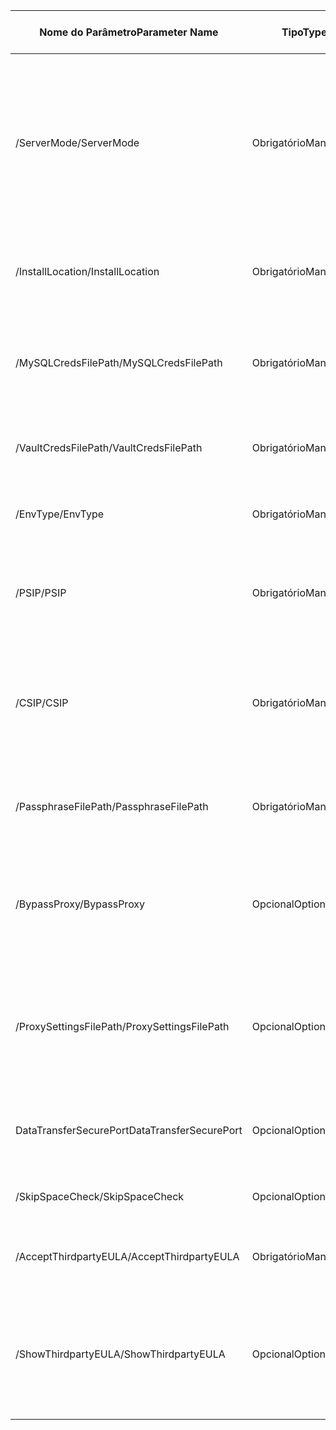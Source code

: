 |<span data-ttu-id="bff74-101">Nome do Parâmetro</span><span class="sxs-lookup"><span data-stu-id="bff74-101">Parameter Name</span></span>| <span data-ttu-id="bff74-102">Tipo</span><span class="sxs-lookup"><span data-stu-id="bff74-102">Type</span></span> | <span data-ttu-id="bff74-103">Descrição</span><span class="sxs-lookup"><span data-stu-id="bff74-103">Description</span></span>| <span data-ttu-id="bff74-104">Valores possíveis</span><span class="sxs-lookup"><span data-stu-id="bff74-104">Possible Values</span></span>|
|-|-|-|-|
| <span data-ttu-id="bff74-105">/ServerMode</span><span class="sxs-lookup"><span data-stu-id="bff74-105">/ServerMode</span></span>|<span data-ttu-id="bff74-106">Obrigatório</span><span class="sxs-lookup"><span data-stu-id="bff74-106">Mandatory</span></span>|<span data-ttu-id="bff74-107">Especifica se devem ser instalados de ambos os servidores de configuração e o processo de saudação ou apenas o servidor do processo Olá</span><span class="sxs-lookup"><span data-stu-id="bff74-107">Specifies whether both hello configuration and process servers should be installed, or hello process server only</span></span>|<span data-ttu-id="bff74-108">CS</span><span class="sxs-lookup"><span data-stu-id="bff74-108">CS</span></span><br><span data-ttu-id="bff74-109">PS</span><span class="sxs-lookup"><span data-stu-id="bff74-109">PS</span></span>|
|<span data-ttu-id="bff74-110">/InstallLocation</span><span class="sxs-lookup"><span data-stu-id="bff74-110">/InstallLocation</span></span>|<span data-ttu-id="bff74-111">Obrigatório</span><span class="sxs-lookup"><span data-stu-id="bff74-111">Mandatory</span></span>|<span data-ttu-id="bff74-112">pasta Olá quais Olá componentes são instalados</span><span class="sxs-lookup"><span data-stu-id="bff74-112">hello folder in which hello components are installed</span></span>| <span data-ttu-id="bff74-113">Qualquer pasta no computador de saudação</span><span class="sxs-lookup"><span data-stu-id="bff74-113">Any folder on hello computer</span></span>|
|<span data-ttu-id="bff74-114">/MySQLCredsFilePath</span><span class="sxs-lookup"><span data-stu-id="bff74-114">/MySQLCredsFilePath</span></span>|<span data-ttu-id="bff74-115">Obrigatório</span><span class="sxs-lookup"><span data-stu-id="bff74-115">Mandatory</span></span>|<span data-ttu-id="bff74-116">caminho do arquivo Hello no qual Olá MySQL credenciais de servidor são armazenadas</span><span class="sxs-lookup"><span data-stu-id="bff74-116">hello file path in which hello MySQL server credentials are stored</span></span>|<span data-ttu-id="bff74-117">arquivo Hello deve estar no formato Olá especificado abaixo</span><span class="sxs-lookup"><span data-stu-id="bff74-117">hello file should be hello format specified below</span></span>|
|<span data-ttu-id="bff74-118">/VaultCredsFilePath</span><span class="sxs-lookup"><span data-stu-id="bff74-118">/VaultCredsFilePath</span></span>|<span data-ttu-id="bff74-119">Obrigatório</span><span class="sxs-lookup"><span data-stu-id="bff74-119">Mandatory</span></span>|<span data-ttu-id="bff74-120">caminho de saudação do arquivo de credenciais de cofre Olá</span><span class="sxs-lookup"><span data-stu-id="bff74-120">hello path of hello vault credentials file</span></span>|<span data-ttu-id="bff74-121">Caminho de arquivo válido</span><span class="sxs-lookup"><span data-stu-id="bff74-121">Valid file path</span></span>|
|<span data-ttu-id="bff74-122">/EnvType</span><span class="sxs-lookup"><span data-stu-id="bff74-122">/EnvType</span></span>|<span data-ttu-id="bff74-123">Obrigatório</span><span class="sxs-lookup"><span data-stu-id="bff74-123">Mandatory</span></span>|<span data-ttu-id="bff74-124">Tipo de ambiente que você deseja tooprotect</span><span class="sxs-lookup"><span data-stu-id="bff74-124">Type of envrionment that you want tooprotect</span></span> |<span data-ttu-id="bff74-125">VMware</span><span class="sxs-lookup"><span data-stu-id="bff74-125">VMware</span></span><br><span data-ttu-id="bff74-126">NonVMware</span><span class="sxs-lookup"><span data-stu-id="bff74-126">NonVMware</span></span>|
|<span data-ttu-id="bff74-127">/PSIP</span><span class="sxs-lookup"><span data-stu-id="bff74-127">/PSIP</span></span>|<span data-ttu-id="bff74-128">Obrigatório</span><span class="sxs-lookup"><span data-stu-id="bff74-128">Mandatory</span></span>|<span data-ttu-id="bff74-129">Endereço IP do hello NIC toobe usado para transferir dados de replicação</span><span class="sxs-lookup"><span data-stu-id="bff74-129">IP address of hello NIC toobe used for replication data transfer</span></span>| <span data-ttu-id="bff74-130">Qualquer endereço IP válido</span><span class="sxs-lookup"><span data-stu-id="bff74-130">Any valid IP Address</span></span>|
|<span data-ttu-id="bff74-131">/CSIP</span><span class="sxs-lookup"><span data-stu-id="bff74-131">/CSIP</span></span>|<span data-ttu-id="bff74-132">Obrigatório</span><span class="sxs-lookup"><span data-stu-id="bff74-132">Mandatory</span></span>|<span data-ttu-id="bff74-133">endereço IP de saudação da NIC de saudação na qual Olá servidor de configuração está escutando em</span><span class="sxs-lookup"><span data-stu-id="bff74-133">hello IP address of hello NIC on which hello configuration server is listening on</span></span>| <span data-ttu-id="bff74-134">Qualquer endereço IP válido</span><span class="sxs-lookup"><span data-stu-id="bff74-134">Any valid IP Address</span></span>|
|<span data-ttu-id="bff74-135">/PassphraseFilePath</span><span class="sxs-lookup"><span data-stu-id="bff74-135">/PassphraseFilePath</span></span>|<span data-ttu-id="bff74-136">Obrigatório</span><span class="sxs-lookup"><span data-stu-id="bff74-136">Mandatory</span></span>|<span data-ttu-id="bff74-137">Olá toolocation de caminho completo do arquivo de senha Olá</span><span class="sxs-lookup"><span data-stu-id="bff74-137">hello full path toolocation of hello passphrase file</span></span>|<span data-ttu-id="bff74-138">Caminho de arquivo válido</span><span class="sxs-lookup"><span data-stu-id="bff74-138">Valid file path</span></span>|
|<span data-ttu-id="bff74-139">/BypassProxy</span><span class="sxs-lookup"><span data-stu-id="bff74-139">/BypassProxy</span></span>|<span data-ttu-id="bff74-140">Opcional</span><span class="sxs-lookup"><span data-stu-id="bff74-140">Optional</span></span>|<span data-ttu-id="bff74-141">Especifica que se o servidor configuração Olá se conecta tooAzure sem um proxy</span><span class="sxs-lookup"><span data-stu-id="bff74-141">Specifies that hello configuration server connects tooAzure without a proxy</span></span>|<span data-ttu-id="bff74-142">toodo obter esse valor de Venu</span><span class="sxs-lookup"><span data-stu-id="bff74-142">toodo get this value from Venu</span></span>|
|<span data-ttu-id="bff74-143">/ProxySettingsFilePath</span><span class="sxs-lookup"><span data-stu-id="bff74-143">/ProxySettingsFilePath</span></span>|<span data-ttu-id="bff74-144">Opcional</span><span class="sxs-lookup"><span data-stu-id="bff74-144">Optional</span></span>|<span data-ttu-id="bff74-145">Configurações de proxy (proxy de padrão de saudação requer autenticação, ou um proxy personalizado)</span><span class="sxs-lookup"><span data-stu-id="bff74-145">Proxy settings (hello default proxy requires authentication, or a custom proxy)</span></span>|<span data-ttu-id="bff74-146">arquivo Hello deve estar no formato de saudação especificado abaixo</span><span class="sxs-lookup"><span data-stu-id="bff74-146">hello file should be in hello format specified below</span></span>|
|<span data-ttu-id="bff74-147">DataTransferSecurePort</span><span class="sxs-lookup"><span data-stu-id="bff74-147">DataTransferSecurePort</span></span>|<span data-ttu-id="bff74-148">Opcional</span><span class="sxs-lookup"><span data-stu-id="bff74-148">Optional</span></span>|<span data-ttu-id="bff74-149">Número da porta em Olá PSIP toobe usado para replicação de dados</span><span class="sxs-lookup"><span data-stu-id="bff74-149">Port number on hello PSIP toobe used for replication data</span></span>| <span data-ttu-id="bff74-150">Número da porta válido (o valor padrão é 9433)</span><span class="sxs-lookup"><span data-stu-id="bff74-150">Valid Port Number (default value is 9433)</span></span>|
|<span data-ttu-id="bff74-151">/SkipSpaceCheck</span><span class="sxs-lookup"><span data-stu-id="bff74-151">/SkipSpaceCheck</span></span>|<span data-ttu-id="bff74-152">Opcional</span><span class="sxs-lookup"><span data-stu-id="bff74-152">Optional</span></span>|<span data-ttu-id="bff74-153">Ignorar verificação de espaço do disco de cache</span><span class="sxs-lookup"><span data-stu-id="bff74-153">Skip space check for cache disk</span></span>| |
|<span data-ttu-id="bff74-154">/AcceptThirdpartyEULA</span><span class="sxs-lookup"><span data-stu-id="bff74-154">/AcceptThirdpartyEULA</span></span>|<span data-ttu-id="bff74-155">Obrigatório</span><span class="sxs-lookup"><span data-stu-id="bff74-155">Mandatory</span></span>|<span data-ttu-id="bff74-156">Sinalizar implica na aceitação do EULA de terceiros</span><span class="sxs-lookup"><span data-stu-id="bff74-156">Flag implies acceptance of third-party EULA</span></span>| |
|<span data-ttu-id="bff74-157">/ShowThirdpartyEULA</span><span class="sxs-lookup"><span data-stu-id="bff74-157">/ShowThirdpartyEULA</span></span>|<span data-ttu-id="bff74-158">Opcional</span><span class="sxs-lookup"><span data-stu-id="bff74-158">Optional</span></span>|<span data-ttu-id="bff74-159">Exibe o EULA de terceiros.</span><span class="sxs-lookup"><span data-stu-id="bff74-159">Displays third-party EULA.</span></span> <span data-ttu-id="bff74-160">Se fornecido como entrada, todos os outros parâmetros serão ignorados</span><span class="sxs-lookup"><span data-stu-id="bff74-160">If provided as input all other parameters are ignored</span></span>| |
